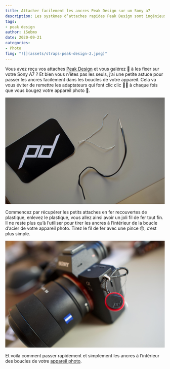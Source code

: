 ```yaml
---
title: Attacher facilement les ancres Peak Design sur un Sony a7
description: Les systèmes d’attaches rapides Peak Design sont ingénieux mais pour les enfiler dans les boucles des appareils photos c’est la galère, voici l’astuce.
tags: 
- peak design
author: iSebmo
date: 2020-09-21
categories: 
- Photo
fimg: "![](assets/straps-peak-design-2.jpeg)"
---
```


Vous avez reçu vos attaches [Peak Design](https://www.peakdesign.com/collections/straps/) et vous galérez 🤬 à les fixer sur votre Sony A7 ? Et bien vous n’êtes pas les seuls, j’ai une petite astuce pour passer les ancres facilement dans les boucles de votre appareil. Cela va vous éviter de remettre les adaptateurs qui font clic clic 🏌️‍♂️ à chaque fois que vous bougez votre appareil photo 📸. 

![](assets/straps-peak-design-3.jpeg)

Commencez par récupérer les petits attaches en fer recouvertes de plastique, enlevez le plastique, vous allez ainsi avoir un joli fil de fer tout fin. 
Il ne reste plus qu’à l’utiliser pour tirer les ancres à l’intérieur de la boucle d’acier de votre appareil photo. Tirez le fil de fer avec une pince 😝, c’est plus simple.

![](assets/straps-peak-design-1.jpeg)

Et voilà comment passer rapidement et simplement les ancres à l’intérieur des boucles de votre [appareil photo](https://tfada.fr/passage-dun-a7r-%C3%A0-un-leica-q/).